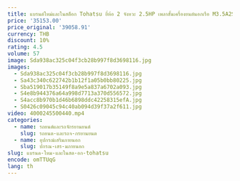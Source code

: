 ```yaml
---
title: แบรนด์ใหม่และในสต็อก Tohatsu ยี่ห้อ 2 จังหวะ 2.5HP เพลาสั้นเครื่องยนต์นอกเรือ M3.5A2S
price: '35153.00'
price_original: '39058.91'
currency: THB
discount: 10%
rating: 4.5
volume: 57
image: Sda938ac325c04f3cb28b997f8d3698116.jpg
images:
  - Sda938ac325c04f3cb28b997f8d3698116.jpg
  - Sa43c340c622742b1b12f1a05b0bb80225.jpg
  - Sba519017b35149f8a9e5a837a6702a093.jpg
  - S4e8b944376a64a998d7713a370d556572.jpg
  - S4acc8b970b1d46b6898ddc42258315efA.jpg
  - S0426c09045c94c40ab094d39f37a2f611.jpg
video: 4000245500440.mp4
categories:
  - name: รถยนต์และรถจักรยานยนต์
    slug: รถยนต-และรถจ-กรยานยนต
  - name: อุปกรณ์เสริมภายนอก
    slug: ปกรณ-เสร-มภายนอก
slug: แบรนด-ใหม-และในสต-อก-tohatsu
encode: omTTUqG
lang: th
---
```

  